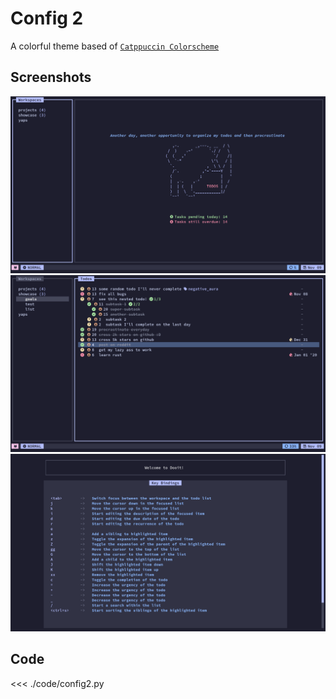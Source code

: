# Config 2

A colorful theme based of [`Catppuccin Colorscheme`](https://catppuccin.com/)

## Screenshots

![Dashboard](./previews/config2/dashboard.png)
![MainScreen](./previews/config2/mainscreen.png)
![Help](./previews/config2/help.png)

## Code
<<< ./code/config2.py

